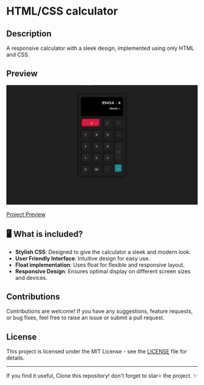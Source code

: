 # HTML/CSS calculator

## Description
A responsive calculator with a sleek design, implemented using only HTML and CSS.

## Preview
![Website Preview img](preview.png)

<a href="https://codebyfaisal.github.io/project1" target="_blank">Project Preview</a>

## 🖥️ What is included?
- **Stylish CSS**: Designed to give the calculator a sleek and modern look.
- **User Friendly Interface**: Intuitive design for easy use.
- **Float implementation**: Uses float for flexible and responsive layout.
- **Responsive Design**: Ensures optimal display on different screen sizes and devices.

## Contributions
Contributions are welcome! If you have any suggestions, feature requests, or bug fixes, feel free to raise an issue or submit a pull request.

## License
This project is licensed under the MIT License - see the [LICENSE](LICENSE) file for details.

---

If you find it useful, Clone this repository! don't forget to star⭐ the project. ✨
